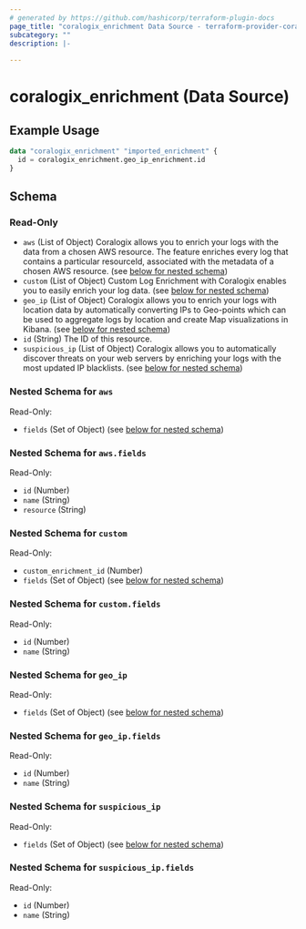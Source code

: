 ```yaml
---
# generated by https://github.com/hashicorp/terraform-plugin-docs
page_title: "coralogix_enrichment Data Source - terraform-provider-coralogix"
subcategory: ""
description: |-
  
---
```


# coralogix_enrichment (Data Source)



## Example Usage

```terraform
data "coralogix_enrichment" "imported_enrichment" {
  id = coralogix_enrichment.geo_ip_enrichment.id
}
```

<!-- schema generated by tfplugindocs -->
## Schema

### Read-Only

- `aws` (List of Object) Coralogix allows you to enrich your logs with the data from a chosen AWS resource. The feature enriches every log that contains a particular resourceId, associated with the metadata of a chosen AWS resource. (see [below for nested schema](#nestedatt--aws))
- `custom` (List of Object) Custom Log Enrichment with Coralogix enables you to easily enrich your log data. (see [below for nested schema](#nestedatt--custom))
- `geo_ip` (List of Object) Coralogix allows you to enrich your logs with location data by automatically converting IPs to Geo-points which can be used to aggregate logs by location and create Map visualizations in Kibana. (see [below for nested schema](#nestedatt--geo_ip))
- `id` (String) The ID of this resource.
- `suspicious_ip` (List of Object) Coralogix allows you to automatically discover threats on your web servers by enriching your logs with the most updated IP blacklists. (see [below for nested schema](#nestedatt--suspicious_ip))

<a id="nestedatt--aws"></a>
### Nested Schema for `aws`

Read-Only:

- `fields` (Set of Object) (see [below for nested schema](#nestedobjatt--aws--fields))

<a id="nestedobjatt--aws--fields"></a>
### Nested Schema for `aws.fields`

Read-Only:

- `id` (Number)
- `name` (String)
- `resource` (String)



<a id="nestedatt--custom"></a>
### Nested Schema for `custom`

Read-Only:

- `custom_enrichment_id` (Number)
- `fields` (Set of Object) (see [below for nested schema](#nestedobjatt--custom--fields))

<a id="nestedobjatt--custom--fields"></a>
### Nested Schema for `custom.fields`

Read-Only:

- `id` (Number)
- `name` (String)



<a id="nestedatt--geo_ip"></a>
### Nested Schema for `geo_ip`

Read-Only:

- `fields` (Set of Object) (see [below for nested schema](#nestedobjatt--geo_ip--fields))

<a id="nestedobjatt--geo_ip--fields"></a>
### Nested Schema for `geo_ip.fields`

Read-Only:

- `id` (Number)
- `name` (String)



<a id="nestedatt--suspicious_ip"></a>
### Nested Schema for `suspicious_ip`

Read-Only:

- `fields` (Set of Object) (see [below for nested schema](#nestedobjatt--suspicious_ip--fields))

<a id="nestedobjatt--suspicious_ip--fields"></a>
### Nested Schema for `suspicious_ip.fields`

Read-Only:

- `id` (Number)
- `name` (String)
